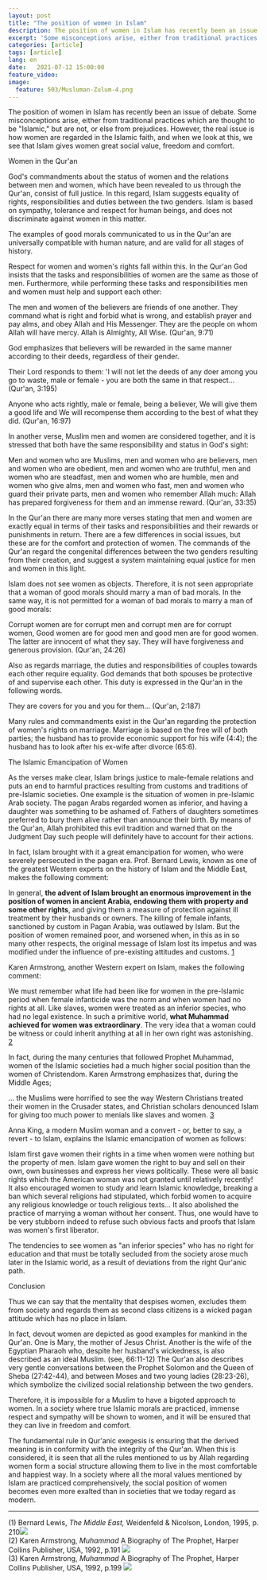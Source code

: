 ```yaml
---
layout: post
title: "The position of women in Islam"
description: The position of women in Islam has recently been an issue of debate.
excerpt: 'Some misconceptions arise, either from traditional practices which are thought to be "Islamic," but are not, or else from prejudices.'
categories: [article]
tags: [article]
lang: en
date:   2021-07-12 15:00:00
feature_video: 
image:
  feature: 503/Musluman-Zulum-4.png
---
```


  
  

The position of women in Islam has recently been an issue of debate. Some misconceptions arise, either from traditional practices which are thought to be "Islamic," but are not, or else from prejudices. However, the real issue is how women are regarded in the Islamic faith, and when we look at this, we see that Islam gives women great social value, freedom and comfort.

Women in the Qur'an

God's commandments about the status of women and the relations between men and women, which have been revealed to us through the Qur'an, consist of full justice. In this regard, Islam suggests equality of rights, responsibilities and duties between the two genders. Islam is based on sympathy, tolerance and respect for human beings, and does not discriminate against women in this matter.

The examples of good morals communicated to us in the Qur'an are universally compatible with human nature, and are valid for all stages of history.

Respect for women and women's rights fall within this. In the Qur'an God insists that the tasks and responsibilities of women are the same as those of men. Furthermore, while performing these tasks and responsibilities men and women must help and support each other:

The men and women of the believers are friends of one another. They command what is right and forbid what is wrong, and establish prayer and pay alms, and obey Allah and His Messenger. They are the people on whom Allah will have mercy. Allah is Almighty, All Wise. (Qur'an, 9:71)

God emphasizes that believers will be rewarded in the same manner according to their deeds, regardless of their gender.

Their Lord responds to them: 'I will not let the deeds of any doer among you go to waste, male or female - you are both the same in that respect... (Qur'an, 3:195)

Anyone who acts rightly, male or female, being a believer, We will give them a good life and We will recompense them according to the best of what they did. (Qur'an, 16:97)

In another verse, Muslim men and women are considered together, and it is stressed that both have the same responsibility and status in God's sight:

Men and women who are Muslims, men and women who are believers, men and women who are obedient, men and women who are truthful, men and women who are steadfast, men and women who are humble, men and women who give alms, men and women who fast, men and women who guard their private parts, men and women who remember Allah much: Allah has prepared forgiveness for them and an immense reward. (Qur'an, 33:35)

In the Qur'an there are many more verses stating that men and women are exactly equal in terms of their tasks and responsibilities and their rewards or punishments in return. There are a few differences in social issues, but these are for the comfort and protection of women. The commands of the Qur'an regard the congenital differences between the two genders resulting from their creation, and suggest a system maintaining equal justice for men and women in this light.

Islam does not see women as objects. Therefore, it is not seen appropriate that a woman of good morals should marry a man of bad morals. In the same way, it is not permitted for a woman of bad morals to marry a man of good morals:

Corrupt women are for corrupt men and corrupt men are for corrupt women, Good women are for good men and good men are for good women. The latter are innocent of what they say. They will have forgiveness and generous provision. (Qur'an, 24:26)

Also as regards marriage, the duties and responsibilities of couples towards each other require equality. God demands that both spouses be protective of and supervise each other. This duty is expressed in the Qur'an in the following words.

They are covers for you and you for them... (Qur'an, 2:187)

Many rules and commandments exist in the Qur'an regarding the protection of women's rights on marriage. Marriage is based on the free will of both parties; the husband has to provide economic support for his wife (4:4); the husband has to look after his ex-wife after divorce (65:6).

The Islamic Emancipation of Women

As the verses make clear, Islam brings justice to male-female relations and puts an end to harmful practices resulting from customs and traditions of pre-Islamic societies. One example is the situation of women in pre-Islamic Arab society. The pagan Arabs regarded women as inferior, and having a daughter was something to be ashamed of. Fathers of daughters sometimes preferred to bury them alive rather than announce their birth. By means of the Qur'an, Allah prohibited this evil tradition and warned that on the Judgment Day such people will definitely have to account for their actions.

In fact, Islam brought with it a great emancipation for women, who were severely persecuted in the pagan era. Prof. Bernard Lewis, known as one of the greatest Western experts on the history of Islam and the Middle East, makes the following comment:

In general, **the advent of Islam brought an enormous improvement in the position of women in ancient Arabia, endowing them with property and some other rights**, and giving them a measure of protection against ill treatment by their husbands or owners. The killing of female infants, sanctioned by custom in Pagan Arabia, was outlawed by Islam. But the position of women remained poor, and worsened when, in this as in so many other respects, the original message of Islam lost its impetus and was modified under the influence of pre-existing attitudes and customs. [1](#aa)

Karen Armstrong, another Western expert on Islam, makes the following comment:

We must remember what life had been like for women in the pre-Islamic period when female infanticide was the norm and when women had no rights at all. Like slaves, women were treated as an inferior species, who had no legal existence. In such a primitive world, **what Muhammad achieved for women was extraordinary**. The very idea that a woman could be witness or could inherit anything at all in her own right was astonishing. [2](#aa)

In fact, during the many centuries that followed Prophet Muhammad, women of the Islamic societies had a much higher social position than the women of Christendom. Karen Armstrong emphasizes that, during the Middle Ages;

... the Muslims were horrified to see the way Western Christians treated their women in the Crusader states, and Christian scholars denounced Islam for giving too much power to menials like slaves and women. [3](#aa)

Anna King, a modern Muslim woman and a convert - or, better to say, a revert - to Islam, explains the Islamic emancipation of women as follows:

Islam first gave women their rights in a time when women were nothing but the property of men. Islam gave women the right to buy and sell on their own, own businesses and express her views politically. These were all basic rights which the American woman was not granted until relatively recently! It also encouraged women to study and learn Islamic knowledge, breaking a ban which several religions had stipulated, which forbid women to acquire any religious knowledge or touch religious texts... It also abolished the practice of marrying a woman without her consent. Thus, one would have to be very stubborn indeed to refuse such obvious facts and proofs that Islam was women's first liberator.

The tendencies to see women as "an inferior species" who has no right for education and that must be totally secluded from the society arose much later in the Islamic world, as a result of deviations from the right Qur'anic path.

Conclusion

Thus we can say that the mentality that despises women, excludes them from society and regards them as second class citizens is a wicked pagan attitude which has no place in Islam.

In fact, devout women are depicted as good examples for mankind in the Qur'an. One is Mary, the mother of Jesus Christ. Another is the wife of the Egyptian Pharaoh who, despite her husband's wickedness, is also described as an ideal Muslim. (see, 66:11-12) The Qur'an also describes very gentle conversations between the Prophet Solomon and the Queen of Sheba (27:42-44), and between Moses and two young ladies (28:23-26), which symbolize the civilized social relationship between the two genders.

Therefore, it is impossible for a Muslim to have a bigoted approach to women. In a society where true Islamic morals are practiced, immense respect and sympathy will be shown to women, and it will be ensured that they can live in freedom and comfort.

The fundamental rule in Qur'anic exegesis is ensuring that the derived meaning is in conformity with the integrity of the Qur'an. When this is considered, it is seen that all the rules mentioned to us by Allah regarding women form a social structure allowing them to live in the most comfortable and happiest way. In a society where all the moral values mentioned by Islam are practiced comprehensively, the social position of women becomes even more exalted than in societies that we today regard as modern.

* * *

(1) Bernard Lewis, _The Middle East,_ Weidenfeld & Nicolson, London, 1995, p. 210[![](imageshas/uparrow.gif)](#1)  
(2) Karen Armstrong, _Muhammad_ A Biography of The Prophet, Harper Collins Publisher, USA, 1992, p.191 [![](imageshas/uparrow.gif)](#2)  
(3) Karen Armstrong, _Muhammad_ A Biography of The Prophet, Harper Collins Publisher, USA, 1992, p.199 [![](imageshas/uparrow.gif)](#3)
